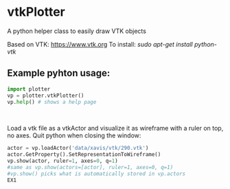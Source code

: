 # vtkPlotter
A python helper class to easily draw VTK objects

Based on VTK: https://www.vtk.org
To install:
*sudo apt-get install python-vtk*

## Example pyhton usage:
```python
import plotter
vp = plotter.vtkPlotter()
vp.help() # shows a help page
```
<br />

Load a vtk file as a vtkActor and visualize it as wireframe
with a ruler on top, no axes. Quit python when closing the window:
```python
actor = vp.loadActor('data/xavis/vtk/290.vtk')
actor.GetProperty().SetRepresentationToWireframe()
vp.show(actor, ruler=1, axes=0, q=1)
#same as vp.show(actors=[actor], ruler=1, axes=0, q=1)
#vp.show() picks what is automatically stored in vp.actors
EX1
```







